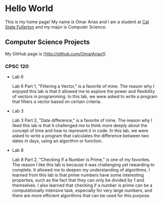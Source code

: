 # Hello World

This is my home page! My name is Omar Arias and I am a student at [Cal State Fullerton](http://www.fullerton.edu/) and my major is Computer Science.

## Computer Science Projects

My GitHub page is [http://github.com/OmarArias1].

### CPSC 120

* Lab 6

    Lab 6 Part 1, "Filtering a Vector," is a favorite of mine. The reason why I enjoyed this lab is that it allowed me to explore the power and flexibility of vectors in programming. In this lab, we were asked to write a program that filters a vector based on certain criteria.

* Lab 3

    Lab 3 Part 2, "Date difference," is a favorite of mine. The reason why I liked this lab is that it challenged me to think more deeply about the concept of time and how to represent it in code. In this lab, we were asked to write a program that calculates the difference between two dates in days, using an algorithm or function.

* Lab 8 

    Lab 8 Part 2, "Checking If a Number is Prime," is one of my favorites. The reason I like this lab is because it was challenging yet rewarding to complete. It allowed me to deepen my understanding of algorithms. I learned from this lab is that prime numbers have some interesting properties, such as the fact that they can only be divided by 1 and themselves. I also learned that checking if a number is prime can be a computationally intensive task, especially for very large numbers, and there are more efficient algorithms that can be used for this purpose.
